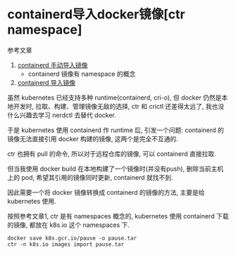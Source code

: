 # containerd导入docker镜像[ctr namespace]

参考文章

1. [containerd 手动导入镜像](https://www.zeng.dev/post/2020-containerd-image-import/)
    - containerd 镜像有 namespace 的概念
2. [containerd 导入镜像](https://www.cnblogs.com/dream397/p/13815280.html)

虽然 kubernetes 已经支持多种 runtime(containerd, cri-o), 但 docker 仍然是本地开发时, 拉取、构建、管理镜像无敌的选择, ctr 和 crictl 还差得太远了, 我也没什么兴趣去学习 nerdctl 去替代 docker.

于是 kubernetes 使用 containerd 作 runtime 后, 引发一个问题: containerd 的镜像无法直接引用 docker 构建的镜像, 这两个是完全不互通的.

ctr 也拥有 pull 的命令, 所以对于远程仓库的镜像, 可以 containerd 直接拉取.

但当我使用 docker build 在本地构建了一个镜像时(并没有push), 删除当前主机上的 pod, 希望其引用的镜像同时更新, containerd 就找不到.

因此需要一个将 docker 镜像转换成 containerd 的镜像的方法, 主要是给 kubernetes 使用.

按照参考文章1, ctr 是有 namespaces 概念的, kubernetes 使用 containerd 下载的镜像, 都放在 k8s.io 这个 namespaces 下.

```
docker save k8s.gcr.io/pause -o pause.tar
ctr -n k8s.io images import pause.tar
```
